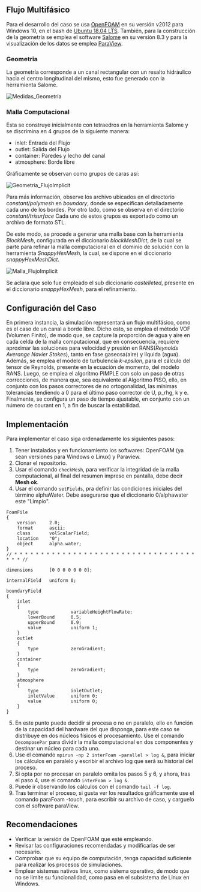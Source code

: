## Flujo Multifásico

Para el desarrollo del caso se usa [OpenFOAM](https://www.openfoam.com/) en su versión v2012 para Windows 10, en el bash de [Ubuntu 18.04 LTS](https://www.microsoft.com/es-ad/p/ubuntu-1804-lts/9n9tngvndl3q?activetab=pivot:overviewtab). También, para la construcción de la geometría se emplea el software [Salome](https://www.salome-platform.org/user-section) en su versión 8.3 y para la visualización de los datos se emplea [ParaView](https://www.paraview.org/download/).

### Geometria 

La geometría corresponde a un canal rectangular con un resalto hidráulico hacia el centro longitudinal del mismo, esto fue generado con la herramienta Salome. 

![Medidas_Geometria](https://user-images.githubusercontent.com/71046053/140184528-aee13ded-2ea2-48b5-a67e-005c64b90601.png)

### Malla Computacional

Esta se construye inicialmente con tetraedros en la herramienta Salome y se discrimina en 4 grupos de la siguiente manera:

- inlet: Entrada del Flujo
- outlet: Salida del Flujo
- container: Paredes y lecho del canal
- atmosphere: Borde libre

Gráficamente se observan como grupos de caras así:

![Geometria_FlujoImplicit](https://user-images.githubusercontent.com/71046053/140184521-a9ded4e2-122d-4cfd-9d19-7b3cc99de9f0.png)

Para más información, observe los archivo ubicados en el directorio *constant/polymesh* en *boundary*, donde se especifican detalladamente cada uno de los bordes. Por otro lado, como se observa en el directorio *constant/trisurface* Cada uno de estos grupos es exportado como un archivo de formato STL.  

De este modo, se procede a generar una malla base con la herramienta *BlockMesh*, configurada en el diccionario *blockMeshDict*, de la cual se parte para refinar la malla computacional en el dominio de solución con la herramienta *SnappyHexMesh*, la cual, se dispone en el diccionario *snappyHexMeshDict*.

![Malla_FlujoImplicit](https://user-images.githubusercontent.com/71046053/140184525-5ac2ee1a-e207-4092-ba69-bcb0d705a890.png)

Se aclara que solo fue empleado el sub diccionario *castelleted*, presente en el diccionario *snappyHexMesh*, para el refinamiento.

## Configuración del Caso

En primera instancia, la simulación representará un flujo multifásico, como es el caso de un canal a borde libre. Dicho esto, se emplea el método VOF (Volumen Finito), de modo que, se capture la proporción de agua y aire en cada celda de la malla computacional, que en consecuencia, requiere aproximar las soluciones para velocidad y presión en RANS(*Reynolds Averange Navier Stokes*), tanto en fase gaseosa(aire) y líquida (agua). Además, se emplea el modelo de turbulencia *k-epsilon*, para el cálculo del tensor de Reynolds, presente en la ecuación de momento, del modelo RANS. Luego, se emplea el algoritmo PIMPLE con solo un paso de otras correcciones, de manera que, sea equivalente al Algoritmo PISO, ello, en conjunto con los pasos correctores de no ortogonalidad, las mínimas tolerancias tendiendo a 0 para el último paso corrector de U, p_rhg, k y e. Finalmente, se configura un paso de tiempo ajustable, en conjunto con un número de courant en 1, a fin de buscar la estabilidad.

## Implementación

Para implementar el caso siga ordenadamente los siguientes pasos: 

1. Tener instalados y en funcionamiento los softwares: OpenFOAM (ya sean versiones para Windows o Linux) y Paraview.
2. Clonar el repositorio. 
3. Usar el comando `checkMesh`, para verificar la integridad de la malla computacional, al final del resumen impreso en pantalla, debe decir **Mesh ok**.
5. Usar el comando `setFields`, pra definir las condiciones iniciales del término alphaWater. Debe asegurarse que el diccionario 0/alphawater este "Limpio".

```
FoamFile
{
    version     2.0;
    format      ascii;
    class       volScalarField;
    location    "0";
    object      alpha.water;
}
// * * * * * * * * * * * * * * * * * * * * * * * * * * * * * * * * * * * * * //

dimensions      [0 0 0 0 0 0 0];

internalField   uniform 0;

boundaryField
{
    inlet
    {
        type            variableHeightFlowRate;
        lowerBound      0.5;
        upperBound      0.9;
        value           uniform 1;
    }
    outlet
    {
        type            zeroGradient;
    }
    container
    {
        type            zeroGradient;
    }
    atmosphere
    {
        type            inletOutlet;
        inletValue      uniform 0;
        value           uniform 0;
    }
}

```

5. En este punto puede decidir si procesa o no en paralelo, ello en función de la capacidad del hardware del que disponga, para este caso se distribuye en dos núcleos físicos el procesamiento. Use el comando `DecomposePar` para dividir la malla computacional en dos componentes y destinar un núcleo para cada uno. 
6. Use el comando `mpirun -np 2 interFoam -parallel > log &`, para iniciar los cálculos en paralelo y escribir el archivo log que será su historial del proceso.
7. Si opta por no procesar en paralelo omita los pasos 5 y 6, y ahora, tras el paso 4, use el comando `interFoam > log &`. 
8. Puede ir observando los cálculos con el comando `tail -f log`.
9. Tras terminar el proceso, si gusta ver los resultados gráficamente use el comando paraFoam -touch, para escribir su archivo de caso, y carguelo con el software paraView. 

## Recomendaciones

- Verificar la versión de OpenFOAM que esté empleando.
- Revisar las configuraciones recomendadas y modificarlas de ser necesario.
- Comprobar que su equipo de computación, tenga capacidad suficiente para realizar los procesos de simulaciones.
- Emplear sistemas nativos linux, como sistema operativo, de modo que no se limite su funcionalidad, como pasa en el subsistema de Linux en Windows.




